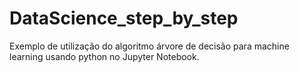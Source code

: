 # DataScience_step_by_step
Exemplo de utilização do algoritmo árvore de decisão para machine learning usando python no Jupyter Notebook.
